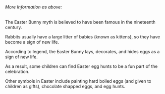 ###### More Information as above:

The Easter Bunny myth is believed to have been famous in the nineteenth century.

Rabbits usually have a large litter of babies (known as kittens), so they have become a sign of new life.

According to legend, the Easter Bunny lays, decorates, and hides eggs as a sign of new life.

As a result, some children can find Easter egg hunts to be a fun part of the celebration.

Other symbols in Easter include painting hard boiled eggs (and given to children as gifts), chocolate shapped eggs, and egg hunts.
